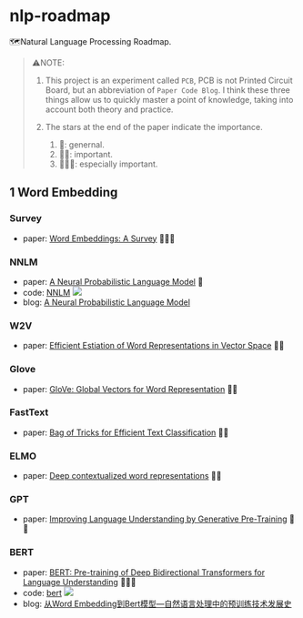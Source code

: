 # nlp-roadmap

🗺️Natural Language Processing Roadmap.

> ⚠️NOTE:
> 
> 1. This project is an experiment called `PCB`, PCB is not Printed Circuit Board, but an abbreviation of `Paper Code Blog`. I think these three things allow us to quickly master a point of knowledge, taking into account both theory and practice.
> 
> 2. The stars at the end of the paper indicate the importance.
>     1. 🌟: genernal.
>     2. 🌟🌟: important.
>     3. 🌟🌟🌟: especially important.

## 1 Word Embedding

### Survey

- paper: [Word Embeddings: A Survey](https://arxiv.org/abs/1901.09069) 🌟🌟🌟

### NNLM

- paper: [A Neural Probabilistic Language Model](http://www.jmlr.org/papers/volume3/bengio03a/bengio03a.pdf) 🌟
- code: [NNLM](https://github.com/FuYanzhe2/NNLM) ![](https://img.shields.io/github/stars/FuYanzhe2/NNLM.svg)
- blog: [A Neural Probabilistic Language Model](https://zhuanlan.zhihu.com/p/21240807)

### W2V

- paper: [Efficient Estiation of Word Representations in Vector Space](https://arxiv.org/abs/1301.3781) 🌟🌟

### Glove

- paper: [GloVe: Global Vectors for Word Representation](https://nlp.stanford.edu/pubs/glove.pdf) 🌟🌟

### FastText

- paper: [Bag of Tricks for Efficient Text Classification](https://arxiv.org/pdf/1607.01759.pdf) 🌟🌟

### ELMO

- paper: [Deep contextualized word representations](https://arxiv.org/pdf/1802.05365.pdf) 🌟🌟

### GPT

- paper: [Improving Language Understanding by Generative Pre-Training](https://s3-us-west-2.amazonaws.com/openai-assets/research-covers/language-unsupervised/language_understanding_paper.pdf) 🌟🌟

### BERT

- paper: [BERT: Pre-training of Deep Bidirectional Transformers for Language Understanding](https://arxiv.org/pdf/1810.04805.pdf) 🌟🌟🌟
- code: [bert](https://github.com/google-research/bert) ![](https://img.shields.io/github/stars/google-research/bert.svg)
- blog: [从Word Embedding到Bert模型—自然语言处理中的预训练技术发展史](https://zhuanlan.zhihu.com/p/49271699)

